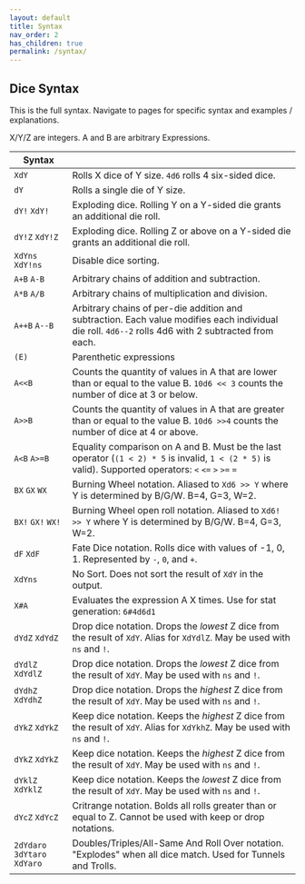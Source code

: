 ```yaml
---
layout: default
title: Syntax
nav_order: 2
has_children: true
permalink: /syntax/
---
```


## Dice Syntax

This is the full syntax. Navigate to pages for specific syntax and examples / explanations.

X/Y/Z are integers. A and B are arbitrary Expressions.


| Syntax            |                                                                                                                                                          |
|-------------------|----------------------------------------------------------------------------------------------------------------------------------------------------------|
| `XdY`             | Rolls X dice of Y size. `4d6` rolls 4 six-sided dice.                                                                                                    |
| `dY`              | Rolls a single die of Y size.                                                                                                                            |
| `dY!` `XdY!`      | Exploding dice. Rolling Y on a Y-sided die grants an additional die roll.                                                                                |
| `dY!Z` `XdY!Z`    | Exploding dice. Rolling Z or above on a Y-sided die grants an additional die roll.                                                                       |
| `XdYns` `XdY!ns`  | Disable dice sorting.                                                                                                                                    |
| `A+B` `A-B`       | Arbitrary chains of addition and subtraction.                                                                                                            |
| `A*B` `A/B`       | Arbitrary chains of multiplication and division.                                                                                                         |
| `A++B` `A--B`     | Arbitrary chains of per-die addition and subtraction. Each value modifies each individual die roll. `4d6--2` rolls 4d6 with 2 subtracted from each.      |
| `(E)`             | Parenthetic expressions                                                                                                                                  |
| `A<<B`            | Counts the quantity of values in A that are lower than or equal to the value B. `10d6 << 3` counts the number of dice at 3 or below.                     |
| `A>>B`            | Counts the quantity of values in A that are greater than or equal to the value B. `10d6 >>4` counts the number of dice at 4 or above.                    |
| `A<B` `A>=B`      | Equality comparison on A and B. Must be the last operator (`(1 < 2) * 5` is invalid, `1 < (2 * 5)` is valid). Supported operators: `<` `<=` `>` `>=` `=` |
| `BX` `GX` `WX`    | Burning Wheel notation. Aliased to `Xd6 >> Y` where Y is determined by B/G/W. B=4, G=3, W=2.                                                             |
| `BX!` `GX!` `WX!` | Burning Wheel open roll notation. Aliased to `Xd6! >> Y` where Y is determined by B/G/W. B=4, G=3, W=2.                                                  |
| `dF` `XdF`        | Fate Dice notation. Rolls dice with values of -1, 0, 1. Represented by `-`, `0`, and `+`.                                                                |
| `XdYns`           | No Sort. Does not sort the result of `XdY` in the output.                                                                                                |
| `X#A`             | Evaluates the expression A X times. Use for stat generation: `6#4d6d1`                                                                                   |
| `dYdZ` `XdYdZ`    | Drop dice notation. Drops the *lowest* Z dice from the result of `XdY`. Alias for `XdYdlZ`. May be used with `ns` and `!`.                               |
| `dYdlZ` `XdYdlZ`  | Drop dice notation. Drops the *lowest* Z dice from the result of `XdY`. May be used with `ns` and `!`.                                                   |
| `dYdhZ` `XdYdhZ`  | Drop dice notation. Drops the *highest* Z dice from the result of `XdY`. May be used with `ns` and `!`.                                                  |
| `dYkZ` `XdYkZ`    | Keep dice notation. Keeps the *highest* Z dice from the result of `XdY`. Alias for `XdYkhZ`. May be used with `ns` and `!`.                              |
| `dYkZ` `XdYkZ`    | Keep dice notation. Keeps the *highest* Z dice from the result of `XdY`. May be used with `ns` and `!`.                                                  |
| `dYklZ` `XdYklZ`  | Keep dice notation. Keeps the *lowest* Z dice from the result of `XdY`. May be used with `ns` and `!`.                                                   |
| `dYcZ` `XdYcZ`    | Critrange notation. Bolds all rolls greater than or equal to Z. Cannot be used with keep or drop notations.                                              |
| `2dYdaro` `3dYtaro` `XdYaro` | Doubles/Triples/All-Same And Roll Over notation. "Explodes" when all dice match. Used for Tunnels and Trolls.                                 |
